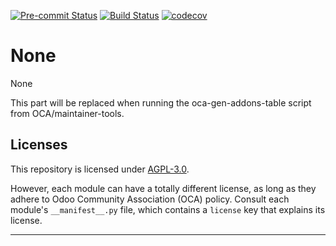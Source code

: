 
<!-- /!\ Non OCA Context : Set here the badge of your runbot / runboat instance. -->
[![Pre-commit Status](https://github.com/qrtl/asx-oca/actions/workflows/pre-commit.yml/badge.svg?branch=12.0)](https://github.com/qrtl/asx-oca/actions/workflows/pre-commit.yml?query=branch%3A12.0)
[![Build Status](https://github.com/qrtl/asx-oca/actions/workflows/test.yml/badge.svg?branch=12.0)](https://github.com/qrtl/asx-oca/actions/workflows/test.yml?query=branch%3A12.0)
[![codecov](https://codecov.io/gh/qrtl/asx-oca/branch/12.0/graph/badge.svg)](https://codecov.io/gh/qrtl/asx-oca)
<!-- /!\ Non OCA Context : Set here the badge of your translation instance. -->

<!-- /!\ do not modify above this line -->

# None

None

<!-- /!\ do not modify below this line -->

<!-- prettier-ignore-start -->

[//]: # (addons)

This part will be replaced when running the oca-gen-addons-table script from OCA/maintainer-tools.

[//]: # (end addons)

<!-- prettier-ignore-end -->

## Licenses

This repository is licensed under [AGPL-3.0](LICENSE).

However, each module can have a totally different license, as long as they adhere to Odoo Community Association (OCA)
policy. Consult each module's `__manifest__.py` file, which contains a `license` key
that explains its license.

----
<!-- /!\ Non OCA Context : Set here the full description of your organization. -->
